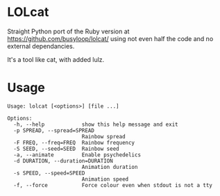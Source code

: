 LOLcat
======

Straight Python port of the Ruby version at https://github.com/busyloop/lolcat/
using not even half the code and no external dependancies.

It's a tool like cat, with added lulz.


Usage
=====

    Usage: lolcat [<options>] [file ...]

    Options:
      -h, --help            show this help message and exit
      -p SPREAD, --spread=SPREAD
                            Rainbow spread
      -F FREQ, --freq=FREQ  Rainbow frequency
      -S SEED, --seed=SEED  Rainbow seed
      -a, --animate         Enable psychedelics
      -d DURATION, --duration=DURATION
                            Animation duration
      -s SPEED, --speed=SPEED
                            Animation speed
      -f, --force           Force colour even when stdout is not a tty

